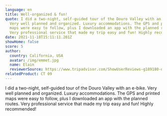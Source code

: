 ```yaml
---
language: en
title: Well-organized & fun!
quote: I did a two-night, self-guided tour of the Douro Valley with an e-bike.
  Very well planned and organized. Luxury accommodations. The GPS and printed
  maps were easy to follow, plus I downloaded an app with the planned routes.
  Very professional service that made my trip easy and fun! Highly recommended!
date: 2021-11-18T15:11:11.201Z
showHome: false
score: 5
author:
  country: California, USA
  avatar: /img/emmet.jpg
  name: Elain
  reviewerSource: https://www.tripadvisor.com/ShowUserReviews-g189180-d4105907-r818869679-Top_Bike_Tours_Portugal-Porto_Porto_District_Northern_Portugal.html
relatedProduct: CT 09
---
```

I did a two-night, self-guided tour of the Douro Valley with an e-bike. Very well planned and organized. Luxury accommodations. The GPS and printed maps were easy to follow, plus I downloaded an app with the planned routes. Very professional service that made my trip easy and fun! Highly recommended!